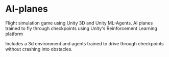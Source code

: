 
# AI-planes

Flight simulation game using Unity 3D and Unity ML-Agents. AI planes trained to fly through checkpoints using Unity's Reinforcement Learning platform

Includes a 3d environment and agents trained to drive through checkpoints without crashing into obstacles.
